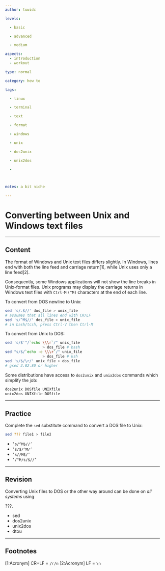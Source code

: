 ```yaml
---
author: tuwidc

levels:

  - basic

  - advanced

  - medium

aspects:
  - introduction
  - workout

type: normal

category: how to

tags:

  - linux

  - terminal

  - text

  - format

  - windows

  - unix

  - dos2unix

  - unix2dos

  - 



notes: a bit niche

---
```


# Converting between Unix and Windows text files

---
## Content

The format of Windows and Unix text files differs slightly. In Windows, lines end with both the line feed and carriage return[1], while Unix uses only a line feed[2]. 

Consequently, some Windows applications will not show the line breaks in Unix-format files. Unix programs may display the carriage returns in Windows text files with `Ctrl-M` `(^M)` characters at the end of each line. 


To convert from DOS newline to Unix:
```bash
sed 's/.$//' dos_file > unix_file
# assumes that all lines end with CR/LF
sed 's/^M$//' dos_file > unix_file
# in bash/tcsh, press Ctrl-V then Ctrl-M
```

To convert from Unix to DOS:
```bash
sed 's/$'"/`echo \\\r`/" unix_file
                 > dos_file # bash
sed "s/$/`echo -e \\\r`/" unix_file
                 > dos_file # ksh
sed 's/$/\r/' unix_file > dos_file
# gsed 3.02.80 or higher
```
Some distributions have access to `dos2unix` and `unix2dos` commands which simplify the job:
```bash
dos2unix DOSfile UNIXfile
unix2dos UNIXfile DOSfile
```

---
## Practice

Complete the `sed` substitute command to convert a DOS file to Unix:
```bash
sed ??? file1 > file2
```

* `’s/^M$//’`
* `’s/$/^M/’`
* `’s//M$/’`
* `’/^M/s/$//’`

---
## Revision

Converting Unix files to DOS or the other way around can be done on *all systems* using 

???.


* sed
* dos2unix
* unix2dos
* dtou

---
## Footnotes
[1:Acronym]
CR+LF = `/r/n`
[2:Acronym]
LF = `\n`
 
